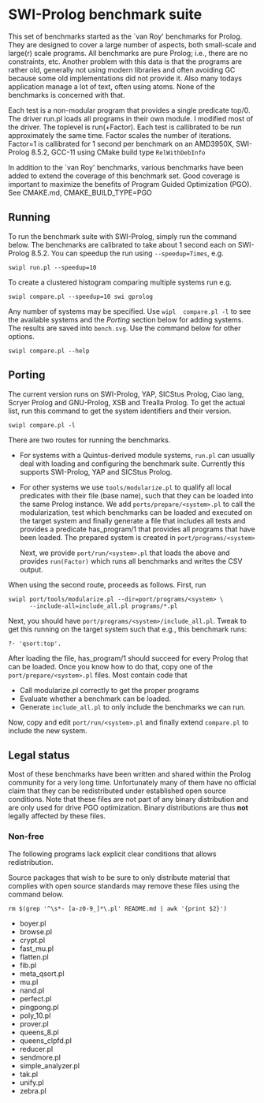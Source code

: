 # SWI-Prolog benchmark suite

This set of benchmarks started as the   `van Roy' benchmarks for Prolog.
They are designed to cover a large   number of aspects, both small-scale
and large(r) scale programs. All benchmarks are pure Prolog; i.e., there
are no constraints, etc. Another problem  with   this  data  is that the
programs are rather old, generally not  using modern libraries and often
avoiding GC because some old implementations   did  not provide it. Also
many todays application manage a lot of text, often using atoms. None of
the benchmarks is concerned with that.

Each test is a non-modular  program   that  provides  a single predicate
top/0. The driver run.pl loads  all  programs   in  their  own module. I
modified most of the driver. The toplevel  is run(+Factor). Each test is
callibrated to be run approximately  the   same  time. Factor scales the
number of iterations. Factor=1 is callibrated for 1 second per benchmark
on  an  AMD3950X,  SWI-Prolog  8.5.2,  GCC-11  using  CMake  build  type
`RelWithDebInfo`

In addition to the `van Roy'   benchmarks,  various benchmarks have been
added to extend the coverage of  this   benchmark  set. Good coverage is
important to maximize the benefits of Program Guided Optimization (PGO).
See CMAKE.md, CMAKE_BUILD_TYPE=PGO

## Running

To run  the benchmark  suite with SWI-Prolog,  simply run  the command
below.  The benchmarks  are calibrated to take about 1  second each on
SWI-Prolog 8.5.2.   You can  speedup the run  using `--speedup=Times`,
e.g.

    swipl run.pl --speedup=10

To create a clustered histogram comparing multiple systems run e.g.

    swipl compare.pl --speedup=10 swi gprolog

Any number of  systems may be specified.  Use `wipl  compare.pl -l` to
see the available  systems and the _Porting_ section  below for adding
systems.  The  results are  saved into  `bench.svg`.  Use  the command
below for other options.

    swipl compare.pl --help



## Porting

The  current version  runs on  SWI-Prolog, YAP,  SICStus Prolog,  Ciao
lang, Scryer  Prolog and GNU-Prolog,  XSB and Trealla Prolog.   To get
the actual  list, run this command  to get the system  identifiers and
their version.

    swipl compare.pl -l

There are two routes for running the benchmarks.

  - For  systems with a  Quintus-derived module systems,  `run.pl` can
    usually  deal with  loading and  configuring the  benchmark suite.
    Currently this supports SWI-Prolog, YAP and SICStus Prolog.

  - For  other  systems we  use `tools/modularize.pl`  to qualify  all
    local predicates with  their file (base name), such  that they can
    be   loaded    into   the   same   Prolog    instance.    We   add
    `ports/prepare/<system>.pl` to call the modularization, test which
    benchmarks can  be loaded  and executed on  the target  system and
    finally generate  a file  that includes all  tests and  provides a
    predicate has_program/1 that provides  all programs that have been
    loaded.      The     prepared     system     is     created     in
    `port/programs/<system>`

	Next, we  provide `port/run/<system>.pl` that loads  the above and
	provides `run(Factor)`  which runs  all benchmarks and  writes the
	CSV output.

When using the second route, proceeds as follows.  First, run

    swipl port/tools/modularize.pl --dir=port/programs/<system> \
		  --include-all=include_all.pl programs/*.pl

Next, you should  have `port/programs/<system>/include_all.pl`.  Tweak
to  get  this running  on  the  target  system  such that  e.g.,  this
benchmark runs:

    ?- 'qsort:top'.

After loading the file, has_program/1  should succeed for every Prolog
that can  be loaded.  Once you  know how to  do that, copy one  of the
`port/prepare/<system>.pl` files.  Most contain code that

  - Call modularize.pl correctly to get the proper programs
  - Evaluate whether a benchmark can be loaded.
  - Generate `include_all.pl` to only include the benchmarks we
    can run.

Now,  copy   and  edit   `port/run/<system>.pl`  and   finally  extend
`compare.pl` to include the new system.


## Legal status

Most of these benchmarks have been written  and shared within the Prolog
community for a very long  time.  Unfortunately   many  of  them have no
official claim that they can  be   redistributed  under established open
source conditions. Note that these files  are   not  part  of any binary
distribution and are only  used  for   drive  PGO  optimization.  Binary
distributions are thus __not__ legally affected by these files.


### Non-free

The following programs  lack  explicit   clear  conditions  that  allows
redistribution.

Source packages that wish to be sure   to  only distribute material that
complies with open source standards  may   remove  these files using the
command below.

    rm $(grep '^\s*- [a-z0-9_]*\.pl' README.md | awk '{print $2}')

  - boyer.pl
  - browse.pl
  - crypt.pl
  - fast_mu.pl
  - flatten.pl
  - fib.pl
  - meta_qsort.pl
  - mu.pl
  - nand.pl
  - perfect.pl
  - pingpong.pl
  - poly_10.pl
  - prover.pl
  - queens_8.pl
  - queens_clpfd.pl
  - reducer.pl
  - sendmore.pl
  - simple_analyzer.pl
  - tak.pl
  - unify.pl
  - zebra.pl
